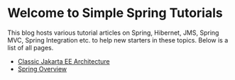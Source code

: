 # Welcome to Simple Spring Tutorials

This blog hosts various tutorial articles on Spring, Hibernet, JMS, Spring MVC, Spring Integration etc. to help new starters in these topics. Below is a list of all pages.

* [Classic Jakarta EE Architecture](01_Classic_Jakarta_EE_Architecture.md)
* [Spring Overview](02_Spring_Overview.md)